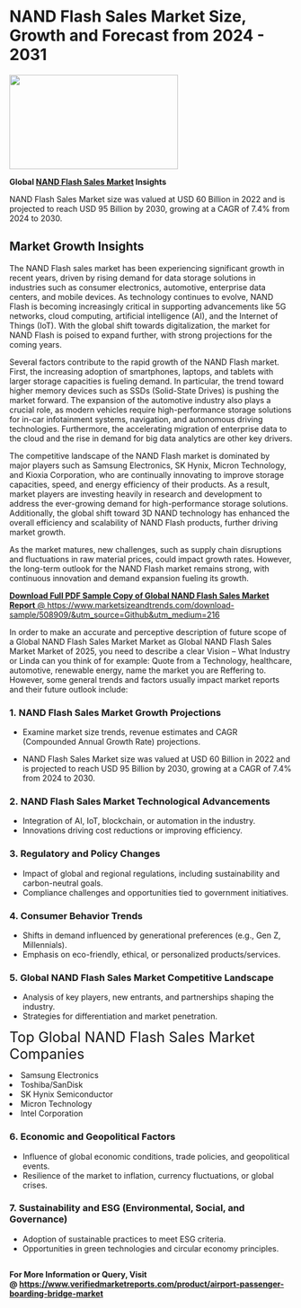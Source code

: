<H1>NAND Flash Sales Market Size, Growth and Forecast from 2024 - 2031</H1><img class="aligncenter size-medium wp-image-584254" src="https://thirdeyenews.in/wp-content/uploads/2024/09/Global-Market-Research-300x168.jpeg" alt="" width="300" height="168" /><p><strong>Global&nbsp;<a href="https://www.marketsizeandtrends.com/download-sample/508909/&amp;utm_source=Github&utm_medium=216">NAND Flash Sales Market</a> Insights</strong></p><p>NAND Flash Sales Market size was valued at USD 60 Billion in 2022 and is projected to reach USD 95 Billion by 2030, growing at a CAGR of 7.4% from 2024 to 2030.</p><p><h2>Market Growth Insights</h2> <p>The NAND Flash sales market has been experiencing significant growth in recent years, driven by rising demand for data storage solutions in industries such as consumer electronics, automotive, enterprise data centers, and mobile devices. As technology continues to evolve, NAND Flash is becoming increasingly critical in supporting advancements like 5G networks, cloud computing, artificial intelligence (AI), and the Internet of Things (IoT). With the global shift towards digitalization, the market for NAND Flash is poised to expand further, with strong projections for the coming years.</p> <p><a href="#"></a></p> <p>Several factors contribute to the rapid growth of the NAND Flash market. First, the increasing adoption of smartphones, laptops, and tablets with larger storage capacities is fueling demand. In particular, the trend toward higher memory devices such as SSDs (Solid-State Drives) is pushing the market forward. The expansion of the automotive industry also plays a crucial role, as modern vehicles require high-performance storage solutions for in-car infotainment systems, navigation, and autonomous driving technologies. Furthermore, the accelerating migration of enterprise data to the cloud and the rise in demand for big data analytics are other key drivers.</p> <p>The competitive landscape of the NAND Flash market is dominated by major players such as Samsung Electronics, SK Hynix, Micron Technology, and Kioxia Corporation, who are continually innovating to improve storage capacities, speed, and energy efficiency of their products. As a result, market players are investing heavily in research and development to address the ever-growing demand for high-performance storage solutions. Additionally, the global shift toward 3D NAND technology has enhanced the overall efficiency and scalability of NAND Flash products, further driving market growth.</p> <p>As the market matures, new challenges, such as supply chain disruptions and fluctuations in raw material prices, could impact growth rates. However, the long-term outlook for the NAND Flash market remains strong, with continuous innovation and demand expansion fueling its growth.</p> <p><a href="#"></p><p><span class=""><strong>Download Full PDF Sample Copy of Global NAND Flash Sales Market Report</strong> @ <a href="https://www.marketsizeandtrends.com/download-sample/508909/&amp;utm_source=Github&utm_medium=216" target="_blank">https://www.marketsizeandtrends.com/download-sample/508909/&amp;utm_source=Github&utm_medium=216</a></span></p><p>In order to make an accurate and perceptive description of future scope of a Global&nbsp;NAND Flash Sales Market Market as Global&nbsp;NAND Flash Sales Market Market of 2025, you need to describe a clear Vision &ndash; What Industry or Linda can you think of for example: Quote from a Technology, healthcare, automotive, renewable energy, name the market you are Reffering to. However, some general trends and factors usually impact market reports and their future outlook include:</p><h3>1.&nbsp;<strong>NAND Flash Sales Market Growth Projections</strong></h3><ul><li>Examine market size trends, revenue estimates and CAGR (Compounded Annual Growth Rate) projections.</li><li><p>NAND Flash Sales Market size was valued at USD 60 Billion in 2022 and is projected to reach USD 95 Billion by 2030, growing at a CAGR of 7.4% from 2024 to 2030.</p></li></ul><h3>2.&nbsp;<strong>NAND Flash Sales Market Technological Advancements</strong></h3><ul><li>Integration of AI, IoT, blockchain, or automation in the industry.</li><li>Innovations driving cost reductions or improving efficiency.</li></ul><h3>3.&nbsp;<strong>Regulatory and Policy Changes</strong></h3><ul><li>Impact of global and regional regulations, including sustainability and carbon-neutral goals.</li><li>Compliance challenges and opportunities tied to government initiatives.</li></ul><h3>4.&nbsp;<strong>Consumer Behavior Trends</strong></h3><ul><li>Shifts in demand influenced by generational preferences (e.g., Gen Z, Millennials).</li><li>Emphasis on eco-friendly, ethical, or personalized products/services.</li></ul><h3>5.&nbsp;<strong>Global NAND Flash Sales Market Competitive Landscape</strong></h3><ul><li>Analysis of key players, new entrants, and partnerships shaping the industry.</li><li>Strategies for differentiation and market penetration.</li></ul><p data-pm-slice="1 1 []"><span style="color: inherit; font-family: inherit; font-size: 25px;">Top Global NAND Flash Sales Market Companies</span></p><div class="" data-test-id=""><p><li>Samsung Electronics</li><li> Toshiba/SanDisk</li><li> SK Hynix Semiconductor</li><li> Micron Technology</li><li> Intel Corporation</li></p></div><h3>6.&nbsp;<strong>Economic and Geopolitical Factors</strong></h3><ul><li>Influence of global economic conditions, trade policies, and geopolitical events.</li><li>Resilience of the market to inflation, currency fluctuations, or global crises.</li></ul><h3>7.&nbsp;<strong>Sustainability and ESG (Environmental, Social, and Governance)</strong></h3><ul><li>Adoption of sustainable practices to meet ESG criteria.</li><li>Opportunities in green technologies and circular economy principles.</li></ul><h2><strong style="font-size: 14px;">For More Information or Query, Visit @&nbsp;</strong><a style="background-color: #ffffff; font-size: 14px;" href="https://www.marketsizeandtrends.com/report/nand-flash-sales-market/" target="_blank">https://www.verifiedmarketreports.com/product/airport-passenger-boarding-bridge-market</a></h2>
